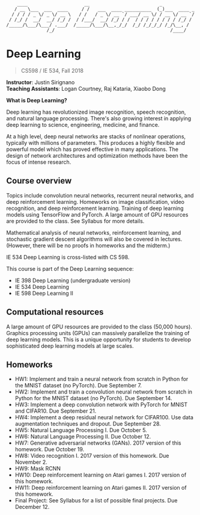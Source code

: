 ```
    ____                     __                          _            
   / __ \___  ___  ____     / /   ___  ____ __________  (_)___  ____ _
  / / / / _ \/ _ \/ __ \   / /   / _ \/ __ `/ ___/ __ \/ / __ \/ __ `/
 / /_/ /  __/  __/ /_/ /  / /___/  __/ /_/ / /  / / / / / / / / /_/ / 
/_____/\___/\___/ .___/  /_____/\___/\__,_/_/  /_/ /_/_/_/ /_/\__, /  
               /_/                                           /____/   
```


# Deep Learning

> CS598 / IE 534, Fall 2018

**Instructor**: Justin Sirignano  
**Teaching Assistants**: Logan Courtney, Raj Kataria, Xiaobo Dong 

**What is Deep Learning?**

Deep learning has revolutionized image recognition, speech recognition, and natural language processing. There's also growing interest in applying deep learning to science, engineering, medicine, and finance.

At a high level, deep neural networks are stacks of nonlinear operations, typically with millions of parameters. This produces a highly flexible and powerful model which has proved effective in many applications. The design of network architectures and optimization methods have been the focus of intense research.

## Course overview

Topics include convolution neural networks, recurrent neural networks, and deep reinforcement learning. Homeworks on image classification, video recognition, and deep reinforcement learning. Training of deep learning models using TensorFlow and PyTorch. A large amount of GPU resources are provided to the class. See Syllabus for more details.

Mathematical analysis of neural networks, reinforcement learning, and stochastic gradient descent algorithms will also be covered in lectures. (However, there will be no proofs in homeworks and the midterm.)

IE 534 Deep Learning is cross-listed with CS 598.

This course is part of the Deep Learning sequence:

- IE 398 Deep Learning (undergraduate version)
- IE 534 Deep Learning
- IE 598 Deep Learning II

## Computational resources

A large amount of GPU resources are provided to the class (50,000 hours). Graphics processing units (GPUs) can massively parallelize the training of deep learning models. This is a unique opportunity for students to develop sophisticated deep learning models at large scales.


## Homeworks

- HW1: Implement and train a neural network from scratch in Python for the MNIST dataset (no PyTorch). Due September 7.
- HW2: Implement and train a convolution neural network from scratch in Python for the MNIST dataset (no PyTorch). Due September 14.
- HW3: Implement a deep convolution network with PyTorch for MNIST and CIFAR10. Due September 21.
- HW4: Implement a deep residual neural network for CIFAR100. Use data augmentation techniques and dropout. Due September 28.
- HW5: Natural Language Processing I. Due October 5.
- HW6: Natural Language Processing II. Due October 12.
- HW7: Generative adversarial networks (GANs). 2017 version of this homework. Due October 19.
- HW8: Video recognition I. 2017 version of this homework. Due November 2.
- HW9: Mask RCNN
- HW10: Deep reinforcement learning on Atari games I. 2017 version of this homework.
- HW11: Deep reinforcement learning on Atari games II. 2017 version of this homework.
- Final Project: See Syllabus for a list of possible final projects. Due December 12.
